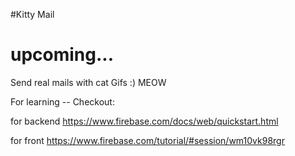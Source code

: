 #Kitty Mail
# upcoming...

Send real mails with cat Gifs :)
MEOW

For learning -- Checkout:

for backend
https://www.firebase.com/docs/web/quickstart.html

for front
https://www.firebase.com/tutorial/#session/wm10vk98rgr

